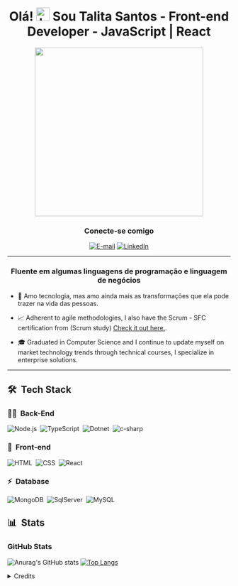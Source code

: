 <h1 align="center">Olá! <img src="https://em-content.zobj.net/source/noto-emoji-animations/344/waving-hand_medium-dark-skin-tone_1f44b-1f3fe_1f3fe.gif" height="30" alt="hand saying ola"width="30px" alt="hand_saying_ hi"> Sou Talita Santos - Front-end Developer - JavaScript | React</h1>

<div align="center">
   <img height="380em" src="https://media.giphy.com/media/26SSWjcPAKCyXdCXgh/giphy.gif"/>
</div>

<h3 align="center">Conecte-se comigo</h3>

<div align="center">
<p><a href="mailto:talita.santos.tech@gmail.com"><img src="https://img.shields.io/badge/-talita.santos.tech@gmail.com-020114?style=for-the-badge&amp;logo=microsoft-outlook&amp;logoColor=EBD03E&amp;color:FFF" alt="E-mail"></a>
<a href="https://www.linkedin.com/in/talita-santos-dev/"><img src="https://img.shields.io/badge/-LinkedIn-020114?style=for-the-badge&amp;logo=linkedin&amp;logoColor=EBD03E&amp;color:FFF" alt="LinkedIn"></a>
</div>

***
<div align="center">
   <h3> Fluente em algumas linguagens de programação e linguagem de negócios </h3>
</div>

- 🎯  Amo tecnologia, mas amo ainda mais as transformações que ela pode trazer na vida das pessoas.

- 📈 Adherent to agile methodologies, I also have the Scrum - SFC certification from (Scrum study) [Check it out here.](http://81cd1176253f3f59d435-ac22991740ab4ff17e21daf2ed577041.r77.cf1.rackcdn.com/Certificates/ScrumFundamentalsCertified-FelipeSilvaAguiar-752533.pdf).

- 🎓 Graduated in Computer Science and I continue to update myself on market technology trends through technical courses, I specialize in enterprise solutions.

***
## 🛠 &nbsp;Tech Stack

### 👩‍💻 &nbsp;Back-End

![Node.js](https://img.shields.io/badge/Node.js-E7ECEB?style=for-the-badge&logo=node.js)&nbsp;
![TypeScript](https://img.shields.io/badge/TypeScript-ECE2FB?style=for-the-badge&logo=typescript)&nbsp;
![Dotnet](https://img.shields.io/badge/.NET-E7ECEB?style=for-the-badge&logo=dotnet&logoColor=1572B6)&nbsp;
![c-sharp](https://img.shields.io/badge/-C%23-ECE2FB?style=for-the-badge&logo=c-sharp&logoColor=1572B6)&nbsp;

### 🎨 &nbsp;Front-end
![HTML](https://img.shields.io/badge/-HTML-ECE2FB?style=for-the-badge&logo=HTML5)&nbsp;
![CSS](https://img.shields.io/badge/-CSS-ECE2FB?style=for-the-badge&logo=CSS3&logoColor=1572B6)&nbsp;
![React](https://img.shields.io/badge/-React-ECE2FB?style=for-the-badge&logo=react&logoColor=1572B6)&nbsp;

### ⚡ &nbsp;Database 
![MongoDB](https://img.shields.io/badge/-MongoDB-ECE2FB?style=for-the-badge&logo=mongodb)&nbsp;
![SqlServer](https://img.shields.io/badge/-Microsoft%20SQL%20Server-ECE2FB?style=for-the-badge&logo=microsoft%20sql%20server&logoColor=1572B6)&nbsp;
![MySQL](https://img.shields.io/badge/-MySQL-ECE2FB?style=for-the-badge&logo=mysql)&nbsp;

## 📊 &nbsp;Stats

<h3 align="left">GitHub Stats</h3>

![Anurag's GitHub stats](https://github-readme-stats-git-masterrstaa-rickstaa.vercel.app/api?username=felipeaguiarcode&hide_title=true&show_icons=true&include_all_commits=false&count_private=true&line_height=25&hide=issues&bg_color=020114&title_color=7520FF&text_color=FFF&border_radius=3&border_color=181832&icon_color=7520FF&theme=jolly)
[![Top Langs](https://github-readme-stats-git-masterrstaa-rickstaa.vercel.app/api/top-langs/?username=felipeaguiarcode&line_height=10&card_width=290&layout=compact&hide_title=false&count_private=true&langs_count=4&show_icons=true&title_color=7520FF&hide=html,css&bg_color=020114&text_color=8B8B8B&border_radius=3&border_color=181832)](https://github.com/elidianaandrade/github-readme-stats)

<!--
[![GitHub Streak](https://streak-stats.demolab.com?user=felipeaguiarcode&theme=buefy-dark&border_radius=3&date_format=M%20j%5B%2C%20Y%5D&background=020114&border=181832&ring=7520FF&stroke=181832&currStreakLabel=ED00F2&sideLabels=FCFCFC&currStreakNum=ED00F2&fire=ED00F2&sideNums=7520FF&dates=8B8B8B)](https://git.io/streak-stats)
-->

<details align="left">
  <summary>Credits</summary> 
  - Badges by <a href="https://shields.io/">shields.io</a>
  <br>
  - GitHub Stats by <a href="https://github.com/anuraghazra/github-readme-stats">anuraghazra</a>
  <br>
   - GitHub Streak by <a href="https://github.com/DenverCoder1/github-readme-streak-stats">DenverCoder1</a>
  <br>
  - Developer vector created by <a href="https://www.freepik.com/vectors/developer">storyset - www.freepik.com</a> (edited by author)
</details>
